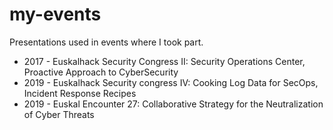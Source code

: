 # my-events
Presentations used in events where I took part.

* 2017 - Euskalhack Security Congress II: Security Operations Center, Proactive Approach to CyberSecurity
* 2019 - Euskalhack Security congress IV: Cooking Log Data for SecOps, Incident Response Recipes
* 2019 - Euskal Encounter 27:  Collaborative Strategy for the Neutralization of Cyber Threats
